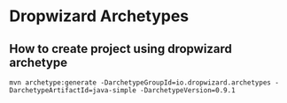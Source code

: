 Dropwizard Archetypes
==========

How to create project using dropwizard archetype
---

```
mvn archetype:generate -DarchetypeGroupId=io.dropwizard.archetypes -DarchetypeArtifactId=java-simple -DarchetypeVersion=0.9.1
```
